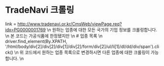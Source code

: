 # TradeNavi 크롤링
link = http://www.tradenavi.or.kr/CmsWeb/viewPage.req?idx=PG0000001769 \n
원하는 업종에 대한 모든 국가의 기업 정보를 크롤링합니다. \n
본 코드는 가공식품에 한정됐지만 \n
    # 업종 목록 \n
    driver.find_element(By.XPATH, '/html/body/div[2]/div[2]/div[1]/div[2]/form/div[2]/ul/li[1]/dl/dd/div/span').click() \n
    위 코드에서 원하는 업종 목록으로 변경하시면 다른 업종에 대한 크롤링이 가능합니다. \n
    
